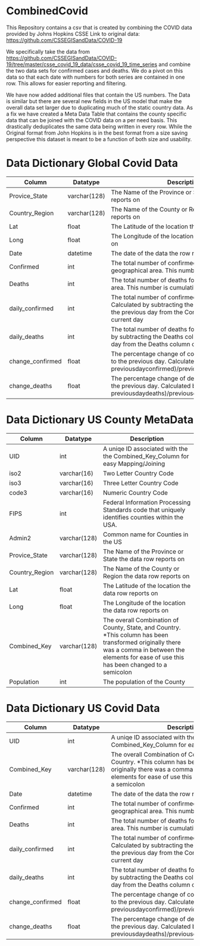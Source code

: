 # CombinedCovid
This Repository contains a csv that is created by combining the COVID data provided by Johns Hopkins CSSE
Link to original data:
https://github.com/CSSEGISandData/COVID-19

We specifically take the data from https://github.com/CSSEGISandData/COVID-19/tree/master/csse_covid_19_data/csse_covid_19_time_series and combine the two data sets for confirmed cases and deaths. We do a pivot on this data so that each date with numbers for both series are contained in one row. This allows for easier reporting and filtering.

We have now added additional files that contain the US numbers. The Data is similar but there are several new fields in the US model that make the overall data set larger due to duplicating much of the static country data. As a fix we have created a Meta Data Table that contains the county specific data that can be joined with the COVID data on a per need basis. This drastically deduplicates the same data being written in every row. While the Original format from John Hopkins is in the best format from a size saving perspective this dataset is meant to be a function of both size and usability. 

# Data Dictionary Global Covid Data
|Column|Datatype|Description|
|---|---|---|
|Provice_State|varchar(128)|The Name of the Province or State the data row reports on|
|Country_Region|varchar(128)|The Name of the County or Region the data row reports on|
|Lat|float|The Latitude of the location the data row reports on|
|Long|float|The Longitude of the location the data row reports on|
|Date|datetime|The date of the data the row reports on|
|Confirmed|int|The total number of confirmed cases for the geographical area. This number is cumulative.|
|Deaths|int|The total number of deaths for the geographical area. This number is cumulative. |
|daily_confirmed|int|The total number of confirmed for the date. Calculated by subtracting the Confirmed column for the previous day from the Confimed column of the current day|
|daily_deaths|int| The total number of deaths for the day. Calculated by subtracting the Deaths column for the previous day from the Deaths column of the current day|
|change_confirmed|float|The percentage change of confirmed as compared to the previous day. Calculated by (confirmed-previousdayconfirmed)/previousdayconfirmed\*100|
|change_deaths|float|The percentage change of deaths as compared to the previous day. Calculated by (deaths-previousdaydeaths)/previousdaydeaths\*100 

# Data Dictionary US County MetaData
|Column|Datatype|Description|
|---|---|---|
|UID|int|A uniqe ID associated with the the Combined_Key_Column for easy Mapping/Joining|
|iso2|varchar(16)|Two Letter Country Code|
|iso3|varchar(16)|Three Letter Country Code|
|code3|varchar(16)|Numeric Country Code|
|FIPS|int|Federal Information Processing Standards code that uniquely identifies counties within the USA.|
|Admin2|varchar(128)|Common name for Counties in the US|
|Provice_State|varchar(128)|The Name of the Province or State the data row reports on|
|Country_Region|varchar(128)|The Name of the County or Region the data row reports on|
|Lat|float|The Latitude of the location the data row reports on|
|Long|float|The Longitude of the location the data row reports on|
|Combined_Key|varchar(128)|The overall Combination of County, State, and Country. *This column has been transformed originally there was a comma in between the elements for ease of use this has been changed to a semicolon|
|Population|int|The population of the County|

# Data Dictionary US Covid Data
|Column|Datatype|Description|
|---|---|---|
|UID|int|A uniqe ID associated with the the Combined_Key_Column for easy Mapping/Joining|
|Combined_Key|varchar(128)|The overall Combination of County, State, and Country. *This column has been transformed originally there was a comma in between the elements for ease of use this has been changed to a semicolon|
|Date|datetime|The date of the data the row reports on|
|Confirmed|int|The total number of confirmed cases for the geographical area. This number is cumulative.|
|Deaths|int|The total number of deaths for the geographical area. This number is cumulative. |
|daily_confirmed|int|The total number of confirmed for the date. Calculated by subtracting the Confirmed column for the previous day from the Confimed column of the current day|
|daily_deaths|int| The total number of deaths for the day. Calculated by subtracting the Deaths column for the previous day from the Deaths column of the current day|
|change_confirmed|float|The percentage change of confirmed as compared to the previous day. Calculated by (confirmed-previousdayconfirmed)/previousdayconfirmed\*100|
|change_deaths|float|The percentage change of deaths as compared to the previous day. Calculated by (deaths-previousdaydeaths)/previousdaydeaths\*100
